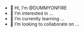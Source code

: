 - 👋 Hi, I’m @DUMMYONFIRE
- 👀 I’m interested in ...
- 🌱 I’m currently learning ...
- 💞️ I’m looking to collaborate on ...
